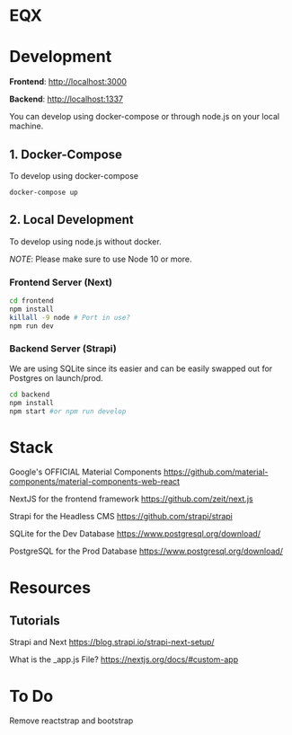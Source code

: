 # EQX

# Development

**Frontend**: [http://localhost:3000](http://localhost:3000)

**Backend**: [http://localhost:1337](http://localhost:1337)

You can develop using docker-compose or through node.js on your local machine.

## 1. Docker-Compose

To develop using docker-compose

```
docker-compose up
```

## 2. Local Development

To develop using node.js without docker.

_NOTE_: Please make sure to use Node 10 or more.

### Frontend Server (Next)

```bash
cd frontend
npm install
killall -9 node # Port in use?
npm run dev
```

### Backend Server (Strapi)

We are using SQLite since its easier and can be easily swapped out for Postgres on launch/prod.

```bash
cd backend
npm install
npm start #or npm run develop
```

<!--
## Starting Backend Server (Strapi) for Production

Requirements: Have Postgres installed and running on your machine.

Brew? Follow this. https://www.robinwieruch.de/postgres-sql-macos-setup

```bash
createdb eqx
```

otherwise.. install PostgreSQL yourself. https://www.postgresql.org/download/ and create a PostgreSQL database as specified in database.json.

```json
"client": "postgres",
"host": "127.0.0.1",
"port": "5433",
"database": "eqx",
"username": "postgres",
"password": "postgres"
```

Start Backend

```bash
cd backend
npm install
strapi start
```
 -->

# Stack

Google's OFFICIAL Material Components
https://github.com/material-components/material-components-web-react

NextJS for the frontend framework
https://github.com/zeit/next.js

Strapi for the Headless CMS
https://github.com/strapi/strapi

SQLite for the Dev Database
https://www.postgresql.org/download/

PostgreSQL for the Prod Database
https://www.postgresql.org/download/



# Resources

## Tutorials

Strapi and Next
https://blog.strapi.io/strapi-next-setup/

What is the _app.js File?
https://nextjs.org/docs/#custom-app




# To Do

Remove reactstrap and bootstrap


